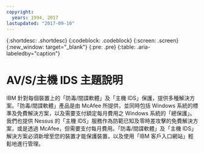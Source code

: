 ```yaml
---
copyright:
  years: 1994, 2017
lastupdated: "2017-09-10"
---
```


{:shortdesc: .shortdesc}
{:codeblock: .codeblock}
{:screen: .screen}
{:new_window: target="_blank"}
{:pre: .pre}
{:table: .aria-labeledby="caption"}

# AV/S/主機 IDS 主題說明

IBM 針對每個裝置上的「防毒/間諜軟體」及「主機 IDS」保護<!--- (http://www.softlayer.com/services/security /mcafeeAntiVirus) --->，提供多種解決方案。「防毒/間諜軟體」產品是由 McAfee 所提供，並同時包括 Windows 系統的標準及免費解決方案，以及需要支付額定每月費用之 Windows 系統的「總保護」。我們也提供 Nessus 的「主機 IDS」服務作為防範已知及零時差攻擊的免費解決方案，或是透過 McAfee，但需要支付每月費用。「防毒/間諜軟體」及「主機 IDS」解決方案必須新增至您的裝置才能保護裝置，以及使用「IBM 客戶入口網站」輕鬆地進行管理。  
